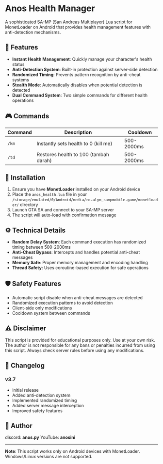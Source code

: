 # Anos Health Manager

A sophisticated SA-MP (San Andreas Multiplayer) Lua script for MonetLoader on Android that provides health management features with anti-detection mechanisms.

## 🚀 Features

- **Instant Health Management**: Quickly manage your character's health status
- **Anti-Detection System**: Built-in protection against server-side detection
- **Randomized Timing**: Prevents pattern recognition by anti-cheat systems
- **Stealth Mode**: Automatically disables when potential detection is detected
- **Dual Command System**: Two simple commands for different health operations

## 🎮 Commands

| Command | Description | Cooldown |
|---------|-------------|----------|
| `/km`   | Instantly sets health to 0 (kill me) | 500-2000ms |
| `/td`   | Restores health to 100 (tambah darah) | 500-2000ms |

## 🔧 Installation

1. Ensure you have **MonetLoader** installed on your Android device
2. Place the `anos_health.lua` file in your `/storage/emulated/0/Android/media/ro.alyn_sampmobile.game/monetloader/` directory
3. Launch GTA SA and connect to your SA-MP server
4. The script will auto-load with confirmation message

## ⚙️ Technical Details

- **Random Delay System**: Each command execution has randomized timing between 500-2000ms
- **Anti-Cheat Bypass**: Intercepts and handles potential anti-cheat messages
- **Memory Safe**: Proper memory management and encoding handling
- **Thread Safety**: Uses coroutine-based execution for safe operations

## 🛡️ Safety Features

- Automatic script disable when anti-cheat messages are detected
- Randomized execution patterns to avoid detection
- Client-side only modifications
- Cooldown system between commands

## ⚠️ Disclaimer

This script is provided for educational purposes only. Use at your own risk. The author is not responsible for any bans or penalties incurred from using this script. Always check server rules before using any modifications.

## 📝 Changelog

### v3.7
- Initial release
- Added anti-detection system
- Implemented randomized timing
- Added server message interception
- Improved safety features

## 👤 Author

discord: **anos.py**
YouTube: **anosini**

---

**Note**: This script works only on Android devices with MonetLoader. Windows/Linux versions are not supported.

